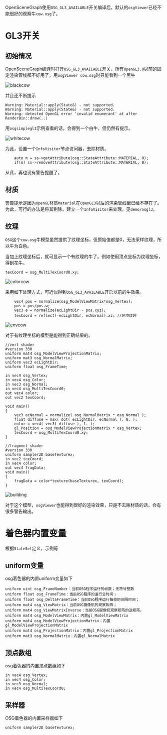 OpenSceneGraph使用`OSG_GL3_AVAILABLE`开关编译后，默认的`osgViewer`已经不能很好的观察牛`cow.osg`了。

# GL3开关

## 初始情况

OpenSceneGraph编译时打开`OSG_GL3_AVAILABLE`开关，所有`OpenGL3.0`以前的固定渲染管线都不好用了，用`osgViewer cow.osg`时只能看到一个黑牛

![blackcow](image/blackcow.jpg)

并且还不断提示

```
Warning: Material::apply(State&) - not supported.
Warning: Material::apply(State&) - not supported.
Warning: detected OpenGL error 'invalid enumerant' at after RenderBin::draw(..)
```

用`osgsimplegl3`示例查看的话，会得到一个白牛，但仍然有提示。

![whitecow](image/whitecow.jpg)

为此，设置一个`InfoVisitor`节点访问器，去除材质。

```
    auto m = ss->getAttribute(osg::StateAttribute::MATERIAL, 0);
    if(m) ss->removeAttribute(osg::StateAttribute::MATERIAL, 0);
```

从此，再也没有警告提醒了。

## 材质

警告提示是因为`OpenGL`材质`Material`在`OpenGL3`以后的渲染管线里已经不存在了。为此，可行的办法是将其剔除。建立一个`InfoVisitor`来处理。见`demo/osgl3`。

## 纹理

`OSG`这个`cow.osg`牛模型虽然提供了纹理坐标，但原始值都是0，无法采样纹理，所以牛为白色。

当加上纹理坐标后，就可显示一个有纹理的牛了。例如使用顶点坐标为纹理坐标，得到花牛。

```
texCoord = osg_MultiTexCoord0.xy;
```

![colorcow](image/colorcow.jpg)

采用如下处理方式，可近似得到`OSG_GL3_AVAILABLE`开启以前的牛效果。

```
    vec4 pos = normalize(osg_ModelViewMatrix*osg_Vertex);
    pos = pos/pos.w;
    vec3 e = normalize(ecLightDir - pos.xyz);
    texCoord = reflect(-ecLightDir, ecNormal).xz; //环境纹理
```

![envcow](image/envcow.jpg)

对于有纹理坐标的模型是能得到正确结果的。

```
//vert shader
#version 330 
uniform mat4 osg_ModelViewProjectionMatrix; 
uniform mat3 osg_NormalMatrix; 
uniform vec3 ecLightDir; 
uniform float osg_FrameTime;

in vec4 osg_Vertex; 
in vec4 osg_Color;
in vec3 osg_Normal; 
in vec4 osg_MultiTexCoord0;
out vec4 color; 
out vec2 texCoord;

void main() 
{ 
    vec3 ecNormal = normalize( osg_NormalMatrix * osg_Normal ); 
    float diffuse = max( dot( ecLightDir, ecNormal ), 0. ); 
    color = vec4( vec3( diffuse ), 1. );      
    gl_Position = osg_ModelViewProjectionMatrix * osg_Vertex; 
    texCoord = osg_MultiTexCoord0.xy;
} 

//fragment shader
#version 330 
uniform sampler2D baseTexturex;
in vec2 texCoord;
in vec4 color; 
out vec4 fragData; 
void main() 
{ 
    fragData = color*texture(baseTexturex, texCoord);
}
```

![building](image/building.jpg)

对于这个模型，`osgViewer`也能得到很好的渲染效果，只是不去除材质的话，会有很多警告输出。

# 着色器内置变量

根据`StateSet`定义，示例等

## uniform变量

osg着色器的内置uniform变量如下

```
uniform uint osg_FrameNumber：当前OSG程序运行的帧数；无符号整数
uniform float osg_FrameTime：当前OSG程序的运行总时间；
uniform float osg_DeltaFrameTime：当前OSG程序运行每帧的间隔时间；
uniform mat4 osg_ViewMatrix：当前OSG摄像机的观察矩阵；
uniform mat4 osg_ViewMatrixInverse：当前OSG摄像机观察矩阵的逆矩阵。
uniform mat4 osg_ModelViewMatrix：内置gl_ModelViewMatrix
uniform mat4 osg_ModelViewProjectionMatrix：内置gl_ModelViewProjectionMatrix
uniform mat4 osg_ProjectionMatrix：内置gl_ProjectionMatrix
uniform mat3 osg_NormalMatrix：内置gl_NormalMatrix
```

## 顶点数组

osg着色器的内置顶点数组如下

```
in vec4 osg_Vertex; 
in vec4 osg_Color;
in vec3 osg_Normal; 
in vec4 osg_MultiTexCoord0;
```

## 采样器

OSG着色器的内置采样器如下

```
uniform sampler2D baseTexturex;
```
